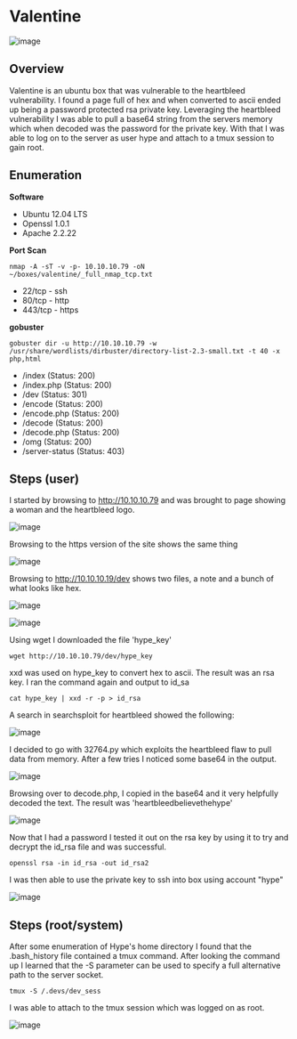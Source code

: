 # Valentine

![image](https://user-images.githubusercontent.com/10210108/79379414-e83fb800-7f2c-11ea-9e63-a5575e0d52ce.png)

## Overview

Valentine is an ubuntu box that was vulnerable to the heartbleed vulnerability. I found a page full of hex and when converted to ascii ended up being a password protected rsa private key. Leveraging the heartbleed vulnerability I was able to pull a base64 string from the servers memory which when decoded was the password for the private key. With that I was able to log on to the server as user hype and attach to a tmux session to gain root.

## Enumeration

**Software**

* Ubuntu 12.04 LTS
* Openssl 1.0.1
* Apache 2.2.22

**Port Scan**

```
nmap -A -sT -v -p- 10.10.10.79 -oN ~/boxes/valentine/_full_nmap_tcp.txt
```

* 22/tcp - ssh
* 80/tcp - http
* 443/tcp - https

**gobuster**

```
gobuster dir -u http://10.10.10.79 -w /usr/share/wordlists/dirbuster/directory-list-2.3-small.txt -t 40 -x php,html
```

* /index (Status: 200)                                                                                                                                                      
* /index.php (Status: 200)                                                                                                                                                  
* /dev (Status: 301)                                                                                                                                                        
* /encode (Status: 200)                                                                                                                                                     
* /encode.php (Status: 200)                                                                                                                                                 
* /decode (Status: 200)                                                                                                                                                     
* /decode.php (Status: 200)
* /omg (Status: 200)
* /server-status (Status: 403)


## Steps (user)

I started by browsing to http://10.10.10.79 and was brought to page showing a woman and the heartbleed logo.

![image](https://user-images.githubusercontent.com/10210108/85216160-5c447500-b34f-11ea-9a24-b9e569d0e74f.png)

Browsing to the https version of the site shows the same thing

![image](https://user-images.githubusercontent.com/10210108/85216393-19d06780-b352-11ea-85ed-cadea773d122.png)

Browsing to http://10.10.10.19/dev shows two files, a note and a bunch of what looks like hex.

![image](https://user-images.githubusercontent.com/10210108/85216175-8ac25000-b34f-11ea-8ff3-83615acf70a5.png)

![image](https://user-images.githubusercontent.com/10210108/85216192-b04f5980-b34f-11ea-81e8-aeacad3fe7fd.png)

Using wget I downloaded the file 'hype_key'
```
wget http://10.10.10.79/dev/hype_key
```

xxd was used on hype_key to convert hex to ascii. The result was an rsa key. I ran the command again and output to id_sa

```
cat hype_key | xxd -r -p > id_rsa
```

A search in searchsploit for heartbleed showed the following:

![image](https://user-images.githubusercontent.com/10210108/85216308-d6292e00-b350-11ea-8a7f-cc9ae90946f7.png)

I decided to go with 32764.py which exploits the heartbleed flaw to pull data from memory. After a few tries I noticed some base64 in the output. 

![image](https://user-images.githubusercontent.com/10210108/85216484-f528bf80-b352-11ea-8126-39125b9307e9.png)

Browsing over to decode.php, I copied in the base64 and it very helpfully decoded the text. The result was 'heartbleedbelievethehype'

![image](https://user-images.githubusercontent.com/10210108/85216505-2d300280-b353-11ea-8c41-ec562e39f810.png)

Now that I had a password I tested it out on the rsa key by using it to try and decrypt the id_rsa file and was successful.

```
openssl rsa -in id_rsa -out id_rsa2
```

I was then able to use the private key to ssh into box using account "hype"

![image](https://user-images.githubusercontent.com/10210108/85216542-a7f91d80-b353-11ea-8954-214f724d4e18.png)

## Steps (root/system)

After some enumeration of Hype's home directory I found that the .bash_history file contained a tmux command. After looking the command up I learned that the -S parameter can be used to specify a full alternative path to the server socket.

```
tmux -S /.devs/dev_sess
```

I was able to attach to the tmux session which was logged on as root.

![image](https://user-images.githubusercontent.com/10210108/85216586-3b325300-b354-11ea-8a42-7091d49163ac.png)
